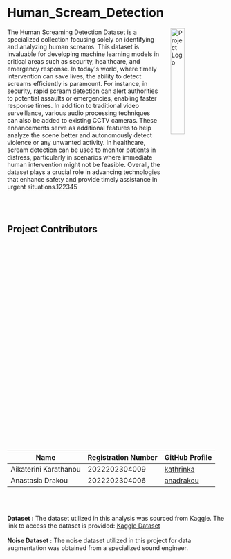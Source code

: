# Human_Scream_Detection

<img src="https://www.britishmuseum.org/sites/default/files/styles/uncropped_small/public/Edvard-Munch-The-Scream-Final-735x1024.jpg?itok=dKfpfxjn" alt="Project Logo" align="right" style="margin-left: 20px; width: 25%;">
The Human Screaming Detection Dataset is a specialized collection focusing solely on identifying and analyzing human screams. This dataset is invaluable for developing machine learning models in critical areas such as security, healthcare, and emergency response. In today's world, where timely intervention can save lives, the ability to detect screams efficiently is paramount. For instance, in security, rapid scream detection can alert authorities to potential assaults or emergencies, enabling faster response times. In addition to traditional video surveillance, various audio processing techniques can also be added to existing CCTV cameras. These enhancements serve as additional features to help analyze the scene better and autonomously detect violence or any unwanted activity. In healthcare, scream detection can be used to monitor patients in distress, particularly in scenarios where immediate human intervention might not be feasible. Overall, the dataset plays a crucial role in advancing technologies that enhance safety and provide timely assistance in urgent situations.122345

<br> <br>

## Project Contributors

| Name           | Registration Number                | GitHub Profile                              |
|----------------|---------------------|---------------------------------------------|
| Aikaterini Karathanou       | 2022202304009     | [kathrinka](https://github.com/kathrinka)     |
| Anastasia Drakou     | 2022202304006      | [anadrakou](https://github.com/anadrakou) |
<br> <br>

**Dataset :** The dataset utilized in this analysis was sourced from Kaggle. The link to access the dataset is provided: [Kaggle Dataset](https://www.kaggle.com/datasets/whats2000/human-screaming-detection-dataset/data)  
<br>
**Noise Dataset :** The noise dataset utilized in this project for data augmentation was obtained from a specialized sound engineer.  <br>


